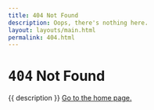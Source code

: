 ```yaml
---
title: 404 Not Found
description: Oops, there's nothing here.
layout: layouts/main.html
permalink: 404.html
---
```

# <samp>404</samp> Not Found

{{ description }} [Go to the home page.](/)
